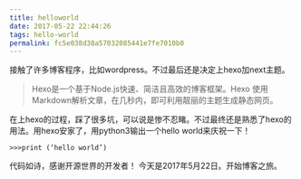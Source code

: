 ```yaml
---
title: helloworld
date: 2017-05-22 22:44:26
tags: hello-world
permalink: fc5e038d38a57032085441e7fe7010b0
---
```

接触了许多博客程序，比如wordpress。不过最后还是决定上hexo加next主题。

>Hexo是一个基于Node.js快速、简洁且高效的博客框架。Hexo 使用Markdown解析文章，在几秒内，即可利用靓丽的主题生成静态网页。

在上hexo的过程，踩了很多坑，可以说是惨不忍睹。不过最终还是熟悉了hexo的用法。用hexo安家了，用python3输出一个hello world来庆祝一下！
```
>>>print (‘hello world’)
```
代码如诗，感谢开源世界的开发者！
今天是2017年5月22日。开始博客之旅。
